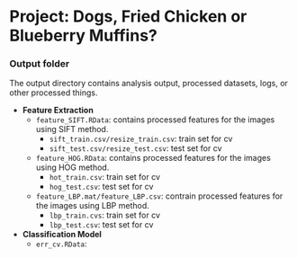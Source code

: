 # Project: Dogs, Fried Chicken or Blueberry Muffins? 
### Output folder

The output directory contains analysis output, processed datasets, logs, or other processed things.

+ **Feature Extraction**  
  + `feature_SIFT.RData`: contains processed features for the images using SIFT method. 
    + `sift_train.csv/resize_train.csv`: train set for cv  
    + `sift_test.csv/resize_test.csv`: test set for cv  
  + `feature_HOG.RData`: contains processed features for the images using HOG method.  
    + `hot_train.csv`: train set for cv  
    + `hog_test.csv`: test set for cv  
  + `feature_LBP.mat/feature_LBP.csv`: contrain processed features for the images using LBP method. 
    + `lbp_train.cvs`: train set for cv   
    + `lbp_test.csv`: test set for cv  
+ **Classification Model**  
  + `err_cv.RData`:  

